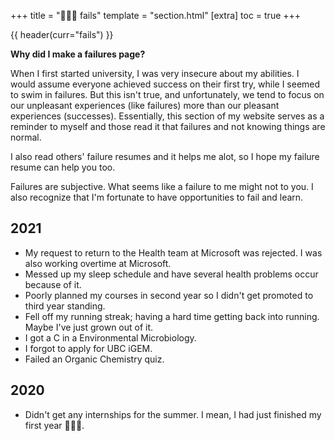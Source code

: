 +++
title = "🤷🏻‍♀️ fails"
template = "section.html"
[extra]
toc = true
+++

{{ header(curr="fails") }}

**Why did I make a failures page?**

When I first started university, I was very insecure about my abilities. I would assume everyone achieved success on their first try, while I seemed to swim in failures. But this isn't true, and unfortunately, we tend to focus on our unpleasant experiences (like failures) more than our pleasant experiences (successes). Essentially, this section of my website serves as a reminder to myself and those read it that failures and not knowing things are normal.

I also read others' failure resumes and it helps me alot, so I hope my failure resume can help you too.

Failures are subjective. What seems like a failure to me might not to you. I also recognize that I'm fortunate to have opportunities to fail and learn.

## 2021
- My request to return to the Health team at Microsoft was rejected. I was also working overtime at Microsoft.
- Messed up my sleep schedule and have several health problems occur because of it.
- Poorly planned my courses in second year so I didn't get promoted to third year standing.
- Fell off my running streak; having a hard time getting back into running. Maybe I've just grown out of it.
- I got a C in a Environmental Microbiology.
- I forgot to apply for UBC iGEM.
- Failed an Organic Chemistry quiz.

## 2020
- Didn't get any internships for the summer. I mean, I had just finished my first year 🤷🏻‍♀️.
